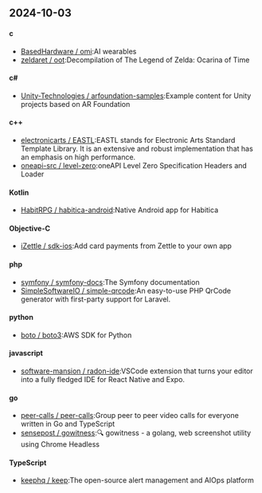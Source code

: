 ## 2024-10-03
#### c
* [BasedHardware / omi](https://github.com/BasedHardware/omi):AI wearables
* [zeldaret / oot](https://github.com/zeldaret/oot):Decompilation of The Legend of Zelda: Ocarina of Time
#### c#
* [Unity-Technologies / arfoundation-samples](https://github.com/Unity-Technologies/arfoundation-samples):Example content for Unity projects based on AR Foundation
#### c++
* [electronicarts / EASTL](https://github.com/electronicarts/EASTL):EASTL stands for Electronic Arts Standard Template Library. It is an extensive and robust implementation that has an emphasis on high performance.
* [oneapi-src / level-zero](https://github.com/oneapi-src/level-zero):oneAPI Level Zero Specification Headers and Loader
#### Kotlin
* [HabitRPG / habitica-android](https://github.com/HabitRPG/habitica-android):Native Android app for Habitica
#### Objective-C
* [iZettle / sdk-ios](https://github.com/iZettle/sdk-ios):Add card payments from Zettle to your own app
#### php
* [symfony / symfony-docs](https://github.com/symfony/symfony-docs):The Symfony documentation
* [SimpleSoftwareIO / simple-qrcode](https://github.com/SimpleSoftwareIO/simple-qrcode):An easy-to-use PHP QrCode generator with first-party support for Laravel.
#### python
* [boto / boto3](https://github.com/boto/boto3):AWS SDK for Python
#### javascript
* [software-mansion / radon-ide](https://github.com/software-mansion/radon-ide):VSCode extension that turns your editor into a fully fledged IDE for React Native and Expo.
#### go
* [peer-calls / peer-calls](https://github.com/peer-calls/peer-calls):Group peer to peer video calls for everyone written in Go and TypeScript
* [sensepost / gowitness](https://github.com/sensepost/gowitness):🔍 gowitness - a golang, web screenshot utility using Chrome Headless
#### TypeScript
* [keephq / keep](https://github.com/keephq/keep):The open-source alert management and AIOps platform
